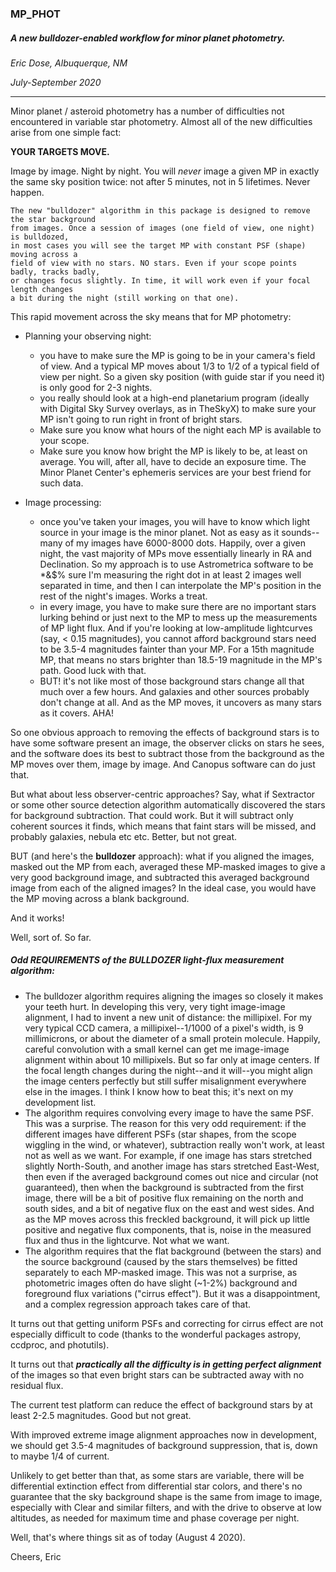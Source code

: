 ### MP_PHOT

##### A new bulldozer-enabled workflow for minor planet photometry.

_Eric Dose, Albuquerque, NM_

_July-September 2020_

_____

Minor planet / asteroid photometry has a number of difficulties not encountered 
in variable star photometry. Almost all of the new difficulties arise from one simple fact:

**YOUR TARGETS MOVE.** 

Image by image. Night by night. You will _never_
image a given MP in exactly the same sky position twice: not after 5 minutes, 
not in 5 lifetimes. Never happen.

    The new "bulldozer" algorithm in this package is designed to remove the star background
    from images. Once a session of images (one field of view, one night) is bulldozed,
    in most cases you will see the target MP with constant PSF (shape) moving across a
    field of view with no stars. NO stars. Even if your scope points badly, tracks badly,
    or changes focus slightly. In time, it will work even if your focal length changes
    a bit during the night (still working on that one).


This rapid movement across the sky means that for MP photometry:

* Planning your observing night:
   - you have to make sure the MP is going to be in your camera's field of view.
   And a typical MP moves about 1/3 to 1/2 of a typical field of view per night.
   So a given sky position (with guide star if you need it) is only good for 2-3 nights.
   - you really should look at a high-end planetarium program (ideally with Digital
   Sky Survey overlays, as in TheSkyX) to make sure your MP isn't going to run right
   in front of bright stars.
   - Make sure you know what hours of the night each MP is available to your scope.
   - Make sure you know how bright the MP is likely to be, at least on average. You will,
   after all, have to decide an exposure time. The Minor Planet Center's ephemeris 
   services are your best friend for such data. 
     
* Image processing:

   - once you've taken your images, you will have to know which 
   light source in your image is the minor planet. 
   Not as easy as it sounds--many of my images have 6000-8000 dots.
   Happily, over a given night, the vast majority of MPs move essentially linearly
   in RA and Declination. So my approach is to use Astrometrica software to be 
   *&$% sure I'm measuring the right dot in at least
   2 images well separated in time, and then I can interpolate the MP's position in
   the rest of the night's images. Works a treat.
   - in every image, you have to make sure there are no important stars
   lurking behind or just next to the MP to mess up the measurements of MP light flux.
   And if you're looking at low-amplitude lightcurves (say, < 0.15 magnitudes), you cannot
   afford background stars need to be 3.5-4 magnitudes fainter than your MP. For a 15th
   magnitude MP, that means no stars brighter than 18.5-19 magnitude in the MP's path.
   Good luck with that.
   - BUT! it's not like most of those background stars change all that much over a
    few hours. And galaxies and other sources probably don't change at all. And as the MP
    moves, it uncovers as many stars as it covers. AHA! 
    
So one obvious approach to removing the effects of background stars is to have some software
present an image, the observer clicks on stars he sees, and the software does its best to 
subtract those from the background as the MP moves over them, image by image. And Canopus
software can do just that.

But what about less observer-centric approaches? Say, what if Sextractor or some other 
source detection algorithm automatically discovered the stars for background subtraction.
That could work. But it will subtract only coherent sources it finds, which means that 
faint stars will be missed, and probably galaxies, nebula etc etc. Better, but not great.

BUT (and here's the **bulldozer** approach): what if you aligned the images, masked out
the MP from each, averaged these MP-masked images to give a very good background image,
and subtracted this averaged background image from each of the aligned images? In the ideal
case, you would have the MP moving across a blank background.

And it works!

Well, sort of. So far. 

##### Odd REQUIREMENTS of the BULLDOZER light-flux measurement algorithm:

- The bulldozer algorithm requires aligning the images so closely it makes your teeth hurt.
In developing this very, very tight image-image alignment, I had to invent a 
new unit of distance: the millipixel. For my very typical CCD camera, a
millipixel--1/1000 of a pixel's width, is 9 millimicrons, or about the diameter of a small
protein molecule. Happily, careful convolution with a small kernel can get me image-image
 alignment within about 10 millipixels. But so far only at image centers. If the focal
 length changes during the night--and it will--you might align the image centers perfectly
 but still suffer misalignment everywhere else in the images. 
 I think I know how to beat this; it's next on my development list.
- The algorithm requires convolving every image to have the same PSF. This was a surprise.
The reason for this very odd requirement: if the different images have different PSFs (star
shapes, from the scope wiggling in the wind, or whatever), subtraction really won't work,
at least not as well as we want. For example, if one image has stars stretched slightly 
North-South, and another image has stars stretched East-West, then even if the averaged
background comes out nice and circular (not guaranteed), then when the background is 
subtracted from the first image, there will be a bit of positive flux remaining on the 
north and south sides, and a bit of negative flux on the east and west sides. 
And as the MP moves across this freckled background, it will pick up little positive and
negative flux components, that is, noise in the measured flux and thus in the lightcurve.
Not what we want.
- The algorithm requires that the flat background (between the stars) and the source background
(caused by the stars themselves) be fitted separately to each MP-masked image. 
This was not a surprise, as photometric images often do have slight (~1-2%) background and
foreground flux variations ("cirrus effect"). But it was a disappointment, and a complex
regression approach takes care of that.

It turns out that getting uniform PSFs and correcting for cirrus effect are not especially
difficult to code (thanks to the wonderful packages astropy, ccdproc, and photutils).

It turns out that **_practically all the difficulty is in getting perfect alignment_** of the 
images so that even bright stars can be subtracted away with no residual flux.

The current test platform can reduce the effect of background stars by at least 2-2.5 
magnitudes. Good but not great.

With improved extreme image alignment approaches now in development, we should get 3.5-4 
magnitudes of background suppression, that is, down to maybe 1/4 of current. 

Unlikely to get better
than that, as some stars are variable, there will be differential extinction effect from
differential star colors, and there's no guarantee that the sky background shape is the
same from image to image, especially with Clear and similar filters, and with the drive to 
observe at low altitudes, as needed for maximum time and phase coverage per night.

Well, that's where things sit as of today (August 4 2020).

Cheers, Eric
   